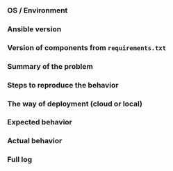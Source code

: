 ### OS / Environment
<!--- where do you run Algo? -->


### Ansible version
<!--- `ansible --version` -->


### Version of components from `requirements.txt`
<!--- 
pip show <package> (all the packages from requirements.txt)
PUT THE OUTPUT HERE. DON'T NEED TO PASTE requirements.txt
-->

### Summary of the problem



### Steps to reproduce the behavior



### The way of deployment (cloud or local)



### Expected behavior



### Actual behavior



### Full log
<!--- Put here the FULL LOG after you run the ./algo script -->


